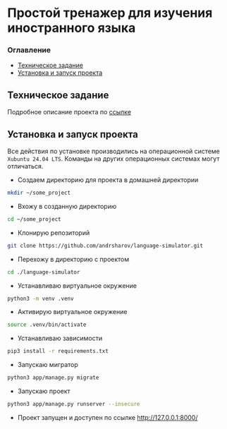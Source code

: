 # Простой тренажер для изучения иностранного языка

### Оглавление

* [Техническое задание](#Техническое-задание)
* [Установка и запуск проекта](#Установка-и-запуск-проекта)

## Техническое задание

Подробное описание проекта по [ссылке](doc/technical-task.pdf)

## Установка и запуск проекта

Все действия по установке производились на операционной системе `Xubuntu 24.04 LTS`.
Команды на других операционных системах могут отличаться.

* Создаем директорию для проекта в домашней директории
```bash
mkdir ~/some_project
```
* Вхожу в созданную директорию 
```bash
cd ~/some_project
```
* Клонирую репозиторий
```bash
git clone https://github.com/andrsharov/language-simulator.git
```
* Перехожу в директорию с проектом 
```bash
cd ./language-simulator
```
* Устанавливаю виртуальное окружение
```bash
python3 -m venv .venv
```
* Активирую виртуальное окружение
```bash
source .venv/bin/activate
```
* Устанавливаю зависимости
```bash
pip3 install -r requirements.txt
```
* Запускаю мигратор
```bash
python3 app/manage.py migrate
```
* Запускаю проект
```bash
python3 app/manage.py runserver --insecure
```
* Проект запущен и доступен по ссылке http://127.0.0.1:8000/